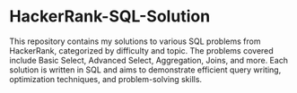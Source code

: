 # HackerRank-SQL-Solution
This repository contains my solutions to various SQL problems from HackerRank, categorized by difficulty and topic. The problems covered include Basic Select, Advanced Select, Aggregation, Joins, and more. Each solution is written in SQL and aims to demonstrate efficient query writing, optimization techniques, and problem-solving skills.

